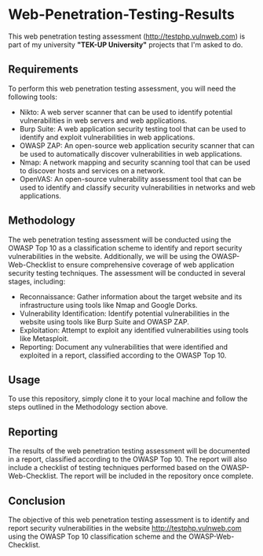 # Web-Penetration-Testing-Results
This web penetration testing assessment (http://testphp.vulnweb.com) is part of my university <b>"TEK-UP University"</b> projects that I'm asked to do.
## Requirements
To perform this web penetration testing assessment, you will need the following tools:
- Nikto: A web server scanner that can be used to identify potential vulnerabilities in web servers and web applications.
- Burp Suite: A web application security testing tool that can be used to identify and exploit vulnerabilities in web applications.
- OWASP ZAP: An open-source web application security scanner that can be used to automatically discover vulnerabilities in web applications.
- Nmap: A network mapping and security scanning tool that can be used to discover hosts and services on a network.
- OpenVAS: An open-source vulnerability assessment tool that can be used to identify and classify security vulnerabilities in networks and web applications.
## Methodology
The web penetration testing assessment will be conducted using the OWASP Top 10 as a classification scheme to identify and report security vulnerabilities in the website. Additionally, we will be using the OWASP-Web-Checklist to ensure comprehensive coverage of web application security testing techniques. The assessment will be conducted in several stages, including:
- Reconnaissance: Gather information about the target website and its infrastructure using tools like Nmap and Google Dorks.
- Vulnerability Identification: Identify potential vulnerabilities in the website using tools like Burp Suite and OWASP ZAP.
- Exploitation: Attempt to exploit any identified vulnerabilities using tools like Metasploit.
- Reporting: Document any vulnerabilities that were identified and exploited in a report, classified according to the OWASP Top 10.
## Usage
To use this repository, simply clone it to your local machine and follow the steps outlined in the Methodology section above.
## Reporting
The results of the web penetration testing assessment will be documented in a report, classified according to the OWASP Top 10. The report will also include a checklist of testing techniques performed based on the OWASP-Web-Checklist. The report will be included in the repository once complete.
## Conclusion
The objective of this web penetration testing assessment is to identify and report security vulnerabilities in the website http://testphp.vulnweb.com using the OWASP Top 10 classification scheme and the OWASP-Web-Checklist.
